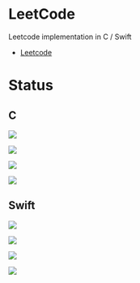 LeetCode
=========

Leetcode implementation in C / Swift

* [Leetcode](https://leetcode.com/ "Leetcode")

Status
=========

## C 

![](https://img.shields.io/badge/[165]-03.85%25%20(000ms)-brightgreen.svg)

![](https://img.shields.io/badge/[168]-00.00%25%20(000ms)-brightgreen.svg)

![](https://img.shields.io/badge/[189]-51.15%25%20(006ms)-brightgreen.svg)

![](https://img.shields.io/badge/[278]-00.00%25%20(000ms)-brightgreen.svg)


## Swift

![](https://img.shields.io/badge/[165]-90.00%25%20(016ms)-brightgreen.svg)

![](https://img.shields.io/badge/[168]-75.00%25%20(016ms)-brightgreen.svg)

![](https://img.shields.io/badge/[189]-42.86%25%20(055ms)-brightgreen.svg)

![](https://img.shields.io/badge/[278]-Not--Support-brightgreen.svg)